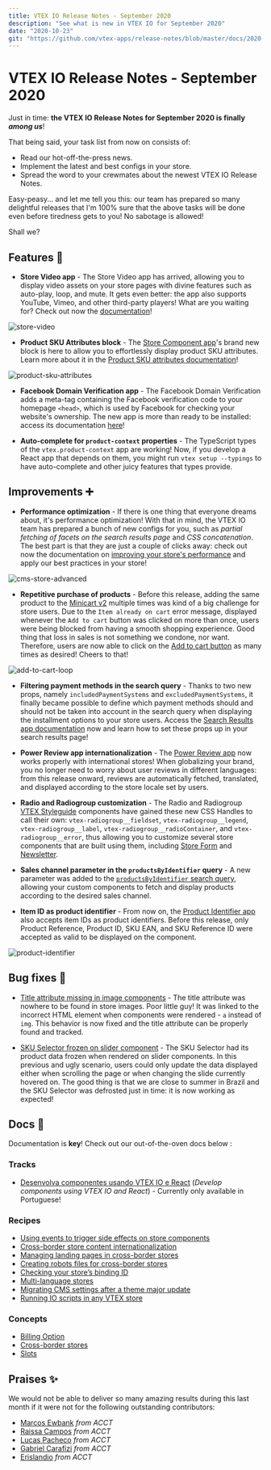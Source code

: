 ```yaml
---
title: VTEX IO Release Notes - September 2020
description: "See what is new in VTEX IO for September 2020"
date: "2020-10-23"
git: "https://github.com/vtex-apps/release-notes/blob/master/docs/2020-09/README.md"
---
```


# VTEX IO Release Notes - September 2020

Just in time: **the VTEX IO Release Notes for September 2020 is finally *among us***!

That being said, your task list from now on consists of:

- Read our hot-off-the-press news.
- Implement the latest and best configs in your store.
- Spread the word to your crewmates about the newest VTEX IO Release Notes.

Easy-peasy... and let me tell you this: our team has prepared so many delightful releases that I'm 100% sure that the above tasks will be done even before tiredness gets to you! No sabotage is allowed!

Shall we?

## Features :rocket:

- **Store Video app** - The Store Video app has arrived, allowing you to display video assets on your store pages with divine features such as auto-play, loop, and mute. It gets even better: the app also supports YouTube, Vimeo, and other third-party players! What are you waiting for? Check out now the [documentation](https://vtex.io/docs/components/content-blocks/vtex.store-video/)!

![store-video](https://user-images.githubusercontent.com/52087100/97001317-8d57d080-150e-11eb-989e-e09b8e61c079.png)

- **Product SKU Attributes block** -  The [Store Component app](https://vtex.io/docs/components/content-blocks/vtex.store-components/)'s brand new block is here to allow you to effortlessly display product SKU attributes. Learn more about it in the [Product SKU attributes documentation](https://vtex.io/docs/components/content-blocks/vtex.store-components/productskuattributes/)!

![product-sku-attributes](https://user-images.githubusercontent.com/52087100/97001314-8cbf3a00-150e-11eb-85c3-b538c42d5d22.png)

- **Facebook Domain Verification app** - The Facebook Domain Verification adds a meta-tag containing the Facebook verification code to your homepage `<head>`, which is used by Facebook for checking your website's ownership. The new app is more than ready to be installed: access its documentation [here](https://vtex.io/docs/components/pixel/vtex.facebook-domain-verification/)!

- **Auto-complete for `product-context` properties** - The TypeScript types of the `vtex.product-context` app are working! Now, if you develop a React app that depends on them, you might run `vtex setup --typings` to have auto-complete and other juicy features that types provide. 

## Improvements :heavy_plus_sign:

- **Performance optimization** - If there is one thing that everyone dreams about, it's performance optimization! With that in mind, the VTEX IO team has prepared a bunch of new configs for you, such as *partial fetching of facets on the search results page* and *CSS concatenation*. The best part is that they are just a couple of clicks away: check out now the documentation on [improving your store's performance](https://vtex.io/docs/recipes/store-management/improving-your-stores-performance/) and apply our best practices in your store!

![cms-store-advanced](https://user-images.githubusercontent.com/52087100/97001256-76b17980-150e-11eb-827f-b91928f4ddf6.png)

- **Repetitive purchase of products** - Before this release, adding the same product to the [Minicart v2](https://vtex.io/docs/components/content-blocks/vtex.minicart/) multiple times was kind of a big challenge for store users. Due to the `Item already on cart` error message, displayed whenever the `Add to cart` button was clicked on more than once, users were being blocked from having a smooth shopping experience. Good thing that loss in sales is not something we condone, nor want. Therefore, users are now able to click on the [Add to cart button](https://vtex.io/docs/components/content-blocks/vtex.add-to-cart-button/) as many times as desired! Cheers to that!

![add-to-cart-loop](https://user-images.githubusercontent.com/52087100/97001241-73b68900-150e-11eb-888f-38a03f042835.gif)

- **Filtering payment methods in the search query** - Thanks to two new props, namely `includedPaymentSystems`  and `excludedPaymentSystems`, it finally became possible to define which payment methods should and should not be taken into account in the search query when displaying the installment options to your store users. Access the [Search Results app documentation](https://vtex.io/docs/components/content-blocks/vtex.search-result/) now and learn how to set these props up in your search results page!

- **Power Review app internationalization** - The [Power Review app](https://vtex.io/docs/components/pixel/vtex.powerreviews/) now works properly with international stores! When globalizing your brand, you no longer need to worry about user reviews in different languages: from this release onward, reviews are automatically fetched, translated, and displayed according to the store locale set by users.

- **Radio and Radiogroup customization** - The Radio and Radiogroup [VTEX Styleguide](https://styleguide.vtex.com/#/Introduction) components have gained these new CSS Handles to call their own: `vtex-radiogroup__fieldset`, `vtex-radiogroup__legend`, `vtex-radiogroup__label`, `vtex-radiogroup__radioContainer`, and `vtex-radiogroup__error`, thus allowing you to customize several store components that are built using them, including [Store Form](https://vtex.io/docs/components/content-blocks/vtex.store-form/) and [Newsletter](https://vtex.io/docs/components/content-blocks/vtex.store-components/newsletter).

- **Sales channel parameter in the `productsByIdentifier` query** - A new parameter was added to the [`productsByIdentifier` search query](https://github.com/vtex-apps/search-graphql/blob/master/graphql/schema.graphql#L216), allowing your custom components to fetch and display products according to the desired sales channel.

- **Item ID as product identifier** - From now on, the [Product Identifier app](https://vtex.io/docs/components/content-blocks/vtex.product-identifier/) also accepts item IDs as product identifiers. Before this release, only Product Reference, Product ID, SKU EAN, and SKU Reference ID were accepted as valid to be displayed on the component.

![product-identifier](https://user-images.githubusercontent.com/52087100/97001233-6ef1d500-150e-11eb-8949-fb5bb60fd306.png)

## Bug fixes :bug:

- [Title attribute missing in image components](https://github.com/vtex-apps/store-image/pull/24) - The title attribute was nowhere to be found in store images. Poor little guy! It was linked to the incorrect HTML element when components were rendered - `a` instead of `img`. This behavior is now fixed and the title attribute can be properly found and tracked.

- [SKU Selector frozen on slider component](https://github.com/vtex-apps/slider-layout/pull/46) - The SKU Selector had its product data frozen when rendered on slider components. In this previous and ugly scenario, users could only update the data displayed either when scrolling the page or when changing the slide currently hovered on. The good thing is that we are close to summer in Brazil and the SKU Selector was defrosted just in time: it is now working as expected!

## Docs :page_facing_up:

Documentation is **key**! Check out our out-of-the-oven docs below : 

### Tracks

- [Desenvolva componentes usando VTEX IO e React](https://vtex.io/docs/getting-started/desenvolva-componentes-usando-vtex-io-e-react/1/) (*Develop components using VTEX IO and React*) - Currently only available in Portuguese!

### Recipes

- [Using events to trigger side effects on store components](https://vtex.io/docs/recipes/templates/using-events-to-trigger-side-effects-on-store-components/)
- [Cross-border store content internationalization](https://vtex.io/docs/recipes/store-management/cross-border-stores-content-internationalization/)
- [Managing landing pages in cross-border stores](https://vtex.io/docs/recipes/store-management/managing-landing-pages-in-cross-border-stores/)
- [Creating robots files for cross-border stores](https://vtex.io/docs/recipes/store-management/creating-robots-files-for-cross-border-stores/)
- [Checking your store’s binding ID](https://vtex.io/docs/recipes/store-management/checking-your-store-binding-id/)
- [Multi-language stores](https://vtex.io/docs/recipes/store-management/multi-language-stores/)
- [Migrating CMS settings after a theme major update](https://vtex.io/docs/recipes/development/migrating-CMS-settings-after-major-update/)
- [Running IO scripts in any VTEX store](https://vtex.io/docs/recipes/development/running-IO-scripts-in-any-VTEX-store/)

### Concepts

- [Billing Option](https://vtex.io/docs/concepts/billing-options/)
- [Cross-border stores](https://vtex.io/docs/concepts/cross-border-stores/)
- [Slots](https://vtex.io/docs/concepts/slots/)

## Praises :sparkles:

We would not be able to deliver so many amazing results during this last month if it were not for the following outstanding contributors:

- [Marcos Ewbank](https://github.com/marcosewbank) *from ACCT*
- [Raissa Campos](https://github.com/raissacmp) *from ACCT*
- [Lucas Pacheco](https://github.com/lucaspacheco-acct) *from ACCT*
- [Gabriel Carafizi](https://github.com/carafizi1) *from ACCT*
- [Erislandio](https://github.com/Erislandio) *from ACCT*



